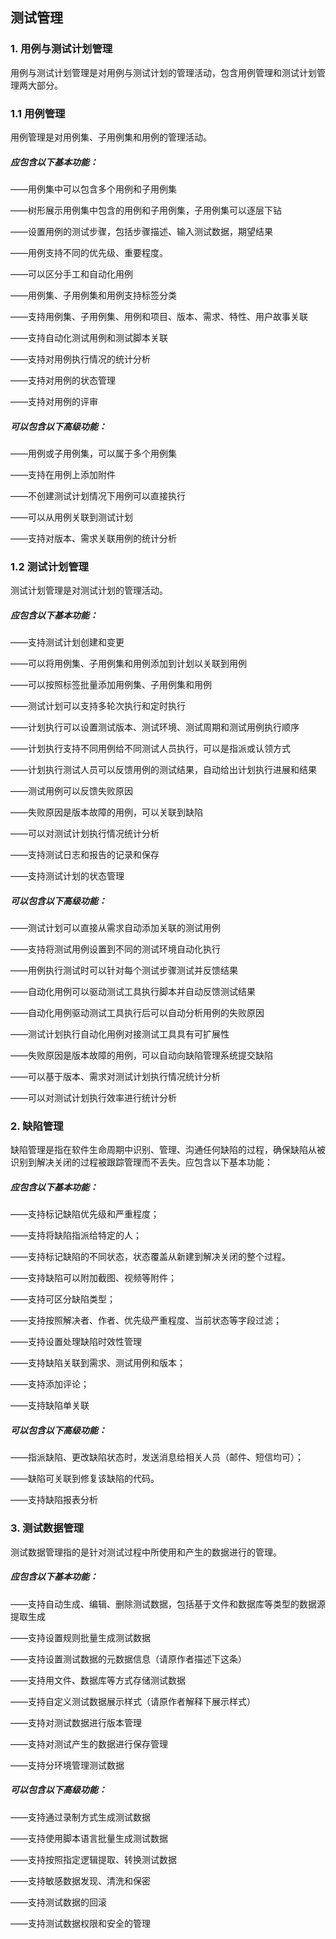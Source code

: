 ## 测试管理

### 1. 用例与测试计划管理

用例与测试计划管理是对用例与测试计划的管理活动，包含用例管理和测试计划管理两大部分。

### 1.1 用例管理

用例管理是对用例集、子用例集和用例的管理活动。

##### 应包含以下基本功能：
——用例集中可以包含多个用例和子用例集

——树形展示用例集中包含的用例和子用例集，子用例集可以逐层下钻

——设置用例的测试步骤，包括步骤描述、输入测试数据，期望结果

——用例支持不同的优先级、重要程度。

——可以区分手工和自动化用例

——用例集、子用例集和用例支持标签分类

——支持用例集、子用例集、用例和项目、版本、需求、特性、用户故事关联

——支持自动化测试用例和测试脚本关联

——支持对用例执行情况的统计分析

——支持对用例的状态管理

——支持对用例的评审

##### 可以包含以下高级功能：

——用例或子用例集，可以属于多个用例集

——支持在用例上添加附件

——不创建测试计划情况下用例可以直接执行

——可以从用例关联到测试计划

——支持对版本、需求关联用例的统计分析

### 1.2 测试计划管理

测试计划管理是对测试计划的管理活动。

##### 应包含以下基本功能：
——支持测试计划创建和变更

——可以将用例集、子用例集和用例添加到计划以关联到用例

——可以按照标签批量添加用例集、子用例集和用例

——测试计划可以支持多轮次执行和定时执行

——计划执行可以设置测试版本、测试环境、测试周期和测试用例执行顺序

——计划执行支持不同用例给不同测试人员执行，可以是指派或认领方式

——计划执行测试人员可以反馈用例的测试结果，自动给出计划执行进展和结果

——测试用例可以反馈失败原因

——失败原因是版本故障的用例，可以关联到缺陷

——可以对测试计划执行情况统计分析

——支持测试日志和报告的记录和保存

——支持测试计划的状态管理

##### 可以包含以下高级功能：

——测试计划可以直接从需求自动添加关联的测试用例

——支持将测试用例设置到不同的测试环境自动化执行

——用例执行测试时可以针对每个测试步骤测试并反馈结果

——自动化用例可以驱动测试工具执行脚本并自动反馈测试结果

——自动化用例驱动测试工具执行后可以自动分析用例的失败原因

——测试计划执行自动化用例对接测试工具具有可扩展性

——失败原因是版本故障的用例，可以自动向缺陷管理系统提交缺陷

——可以基于版本、需求对测试计划执行情况统计分析

——可以对测试计划执行效率进行统计分析

### 2. 缺陷管理

缺陷管理是指在软件生命周期中识别、管理、沟通任何缺陷的过程，确保缺陷从被识别到解决关闭的过程被跟踪管理而不丢失。应包含以下基本功能：

##### 应包含以下基本功能：

——支持标记缺陷优先级和严重程度；

——支持将缺陷指派给特定的人；

——支持标记缺陷的不同状态，状态覆盖从新建到解决关闭的整个过程。

——支持缺陷可以附加截图、视频等附件；

——支持可区分缺陷类型；

——支持按照解决者、作者、优先级严重程度、当前状态等字段过滤；

——支持设置处理缺陷时效性管理

——支持缺陷关联到需求、测试用例和版本；

——支持添加评论；

——支持缺陷单关联

##### 可以包含以下高级功能：

——指派缺陷、更改缺陷状态时，发送消息给相关人员（邮件、短信均可）；

——缺陷可关联到修复该缺陷的代码。

——支持缺陷报表分析

### 3. 测试数据管理
测试数据管理指的是针对测试过程中所使用和产生的数据进行的管理。

##### 应包含以下基本功能：

——支持自动生成、编辑、删除测试数据，包括基于文件和数据库等类型的数据源提取生成

——支持设置规则批量生成测试数据

——支持设置测试数据的元数据信息（请原作者描述下这条）

——支持用文件、数据库等方式存储测试数据

——支持自定义测试数据展示样式（请原作者解释下展示样式）

——支持对测试数据进行版本管理

——支持对测试产生的数据进行保存管理

——支持分环境管理测试数据

##### 可以包含以下高级功能：

——支持通过录制方式生成测试数据

——支持使用脚本语言批量生成测试数据

——支持按照指定逻辑提取、转换测试数据

——支持敏感数据发现、清洗和保密

——支持测试数据的回滚

——支持测试数据权限和安全的管理

